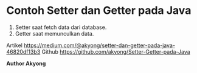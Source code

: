 # Contoh Setter dan Getter pada Java

1. Setter saat fetch data dari database.
2. Getter saat memunculkan data.


Artikel https://medium.com/@akyong/setter-dan-getter-pada-java-46820df13b3
Github https://github.com/akyong/Setter-Getter-pada-Java


<b>Author Akyong</b>

